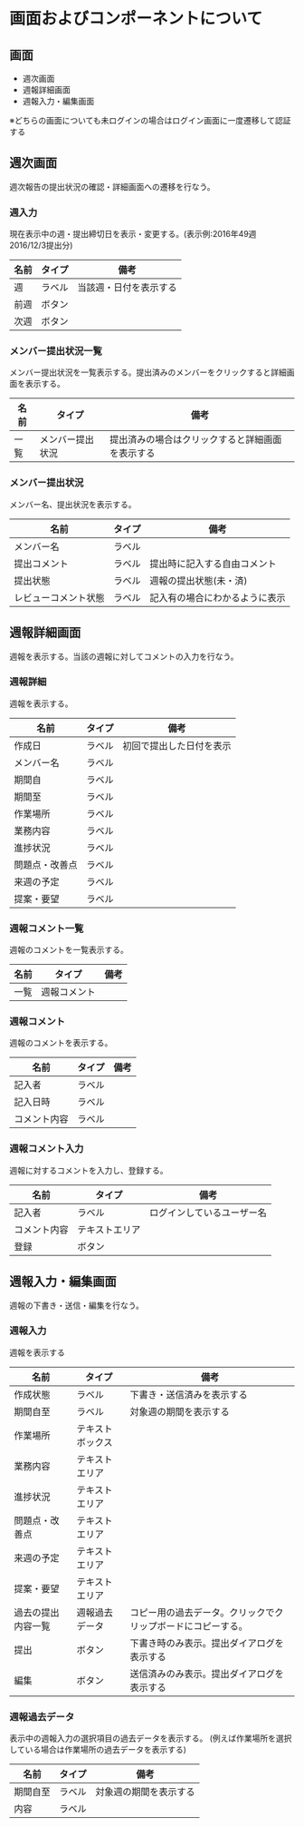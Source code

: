# 画面およびコンポーネントについて

## 画面

- 週次画面
- 週報詳細画面
- 週報入力・編集画面

※どちらの画面についても未ログインの場合はログイン画面に一度遷移して認証する

## 週次画面

週次報告の提出状況の確認・詳細画面への遷移を行なう。

### 週入力

現在表示中の週・提出締切日を表示・変更する。(表示例:2016年49週 2016/12/3提出分)

|名前|タイプ|備考|
|----|----|----|
|週|ラベル|当該週・日付を表示する|
|前週|ボタン||
|次週|ボタン||

### メンバー提出状況一覧

メンバー提出状況を一覧表示する。提出済みのメンバーをクリックすると詳細画面を表示する。

|名前|タイプ|備考|
|----|----|----|
|一覧|メンバー提出状況|提出済みの場合はクリックすると詳細画面を表示する|

### メンバー提出状況

メンバー名、提出状況を表示する。

|名前|タイプ|備考|
|----|----|----|
|メンバー名|ラベル||
|提出コメント|ラベル|提出時に記入する自由コメント|
|提出状態|ラベル|週報の提出状態(未・済)|
|レビューコメント状態|ラベル|記入有の場合にわかるように表示|

## 週報詳細画面

週報を表示する。当該の週報に対してコメントの入力を行なう。

### 週報詳細

週報を表示する。

|名前|タイプ|備考|
|----|----|----|
|作成日|ラベル|初回で提出した日付を表示|
|メンバー名|ラベル||
|期間自|ラベル||
|期間至|ラベル||
|作業場所|ラベル||
|業務内容|ラベル||
|進捗状況|ラベル||
|問題点・改善点|ラベル||
|来週の予定|ラベル||
|提案・要望|ラベル||

### 週報コメント一覧

週報のコメントを一覧表示する。

|名前|タイプ|備考|
|----|----|----|
|一覧|週報コメント||

### 週報コメント

週報のコメントを表示する。

|名前|タイプ|備考|
|----|----|----|
|記入者|ラベル||
|記入日時|ラベル||
|コメント内容|ラベル||

### 週報コメント入力

週報に対するコメントを入力し、登録する。

|名前|タイプ|備考|
|----|----|----|
|記入者|ラベル|ログインしているユーザー名|
|コメント内容|テキストエリア||
|登録|ボタン||


## 週報入力・編集画面

週報の下書き・送信・編集を行なう。

### 週報入力

週報を表示する

|名前|タイプ|備考|
|----|----|----|
|作成状態|ラベル|下書き・送信済みを表示する|
|期間自至|ラベル|対象週の期間を表示する|
|作業場所|テキストボックス||
|業務内容|テキストエリア||
|進捗状況|テキストエリア||
|問題点・改善点|テキストエリア||
|来週の予定|テキストエリア||
|提案・要望|テキストエリア||
|過去の提出内容一覧|週報過去データ|コピー用の過去データ。クリックでクリップボードにコピーする。|
|提出|ボタン|下書き時のみ表示。提出ダイアログを表示する|
|編集|ボタン|送信済みのみ表示。提出ダイアログを表示する|

### 週報過去データ

表示中の週報入力の選択項目の過去データを表示する。
(例えば作業場所を選択している場合は作業場所の過去データを表示する)

|名前|タイプ|備考|
|----|----|----|
|期間自至|ラベル|対象週の期間を表示する|
|内容|ラベル||
